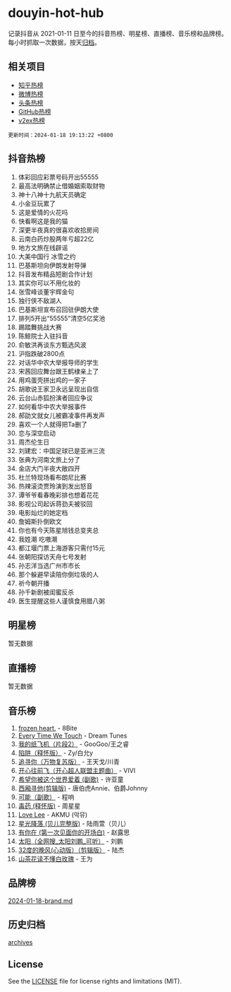 # douyin-hot-hub

记录抖音从 2021-01-11 日至今的抖音热榜、明星榜、直播榜、音乐榜和品牌榜。每小时抓取一次数据，按天[归档](archives)。

## 相关项目

- [知乎热榜](https://github.com/lonnyzhang423/zhihu-hot-hub)
- [微博热榜](https://github.com/lonnyzhang423/weibo-hot-hub)
- [头条热榜](https://github.com/lonnyzhang423/toutiao-hot-hub)
- [GitHub热榜](https://github.com/lonnyzhang423/github-hot-hub)
- [v2ex热榜](https://github.com/lonnyzhang423/v2ex-hot-hub)


`更新时间：2024-01-18 19:13:22 +0800`

## 抖音热榜

1. 体彩回应彩票号码开出55555
1. 最高法明确禁止借婚姻索取财物
1. 神十八神十九航天员确定
1. 小金豆玩累了
1. 这是爱情的火花吗
1. 快看啊这是我的猫
1. 深更半夜真的很喜欢收拾房间
1. 云南白药炒股两年亏超22亿
1. 地方文旅在线辟谣
1. 大美中国行 冰雪之约
1. 巴基斯坦向伊朗发射导弹
1. 抖音发布精品短剧合作计划
1. 其实你可以不用化妆的
1. 张雪峰谈董宇辉金句
1. 独行侠不敌湖人
1. 巴基斯坦宣布召回驻伊朗大使
1. 排列5开出“55555”清空5亿奖池
1. 踢踏舞挑战大赛
1. 陈鲸院士入驻抖音
1. 俞敏洪再谈东方甄选风波
1. 沪指跌破2800点
1. 对话华中农大举报导师的学生
1. 宋茜回应舞台跟王鹤棣亲上了
1. 用鸡蛋壳拼出鸡的一家子
1. 胡歌说王家卫永远呈现出自信
1. 云台山赤狐扮演者回应争议
1. 如何看华中农大举报事件
1. 郝劭文就女儿被霸凌事件再发声
1. 喜欢一个人就得把Ta删了
1. 恋与深空启动
1. 周杰伦生日
1. 刘建宏：中国足球已是亚洲三流
1. 张典为河南文旅上分了
1. 金店大门半夜大敞四开
1. 杜兰特现场看布朗尼比赛
1. 热辣滚烫贾玲演到发出怒音
1. 谭爷爷看春晚彩排也想着花花
1. 影视公司起诉蒋劲夫被驳回
1. 电影灿烂的她定档
1. 詹姆斯扑倒欧文
1. 你也有今天陈星旭钱总变夹总
1. 我姓潮 吃嗷潮
1. 都江堰门票上海游客只需付15元
1. 张朝阳探访天舟七号发射
1. 孙志洋当选广州市市长
1. 那个躲避早读陪你倒垃圾的人
1. 祈今朝开播
1. 孙千新剧被闺蜜反杀
1. 医生提醒这些人谨慎食用腊八粥

## 明星榜

暂无数据

## 直播榜

暂无数据

## 音乐榜

1. [frozen heart.](https://sf3-cdn-tos.douyinstatic.com/obj/tos-cn-ve-2774/oIIWJfyjIACZA9zQMtnJ6hQQhFC4vhCupoRBsO) - 8Bite
1. [Every Time We Touch](https://sf3-cdn-tos.douyinstatic.com/obj/tos-cn-ve-2774/ogN6lUKQeBBfEVhIOMikG1CcJjugxk1tztZyhP) - Dream Tunes
1. [我的纸飞机（片段2）](https://sf86-cdn-tos.douyinstatic.com/obj/tos-cn-ve-2774/oM2ZrKcg2CD5AeRB2gkeXOFB1IxAGJdZPazYHf) - GooGoo/王之睿
1. [陷阱（释怀版）](https://sf3-cdn-tos.douyinstatic.com/obj/tos-cn-ve-2774/oE8C21LeZrzKLDFfQYgMzx4GAIHageG5IzayY7) - Zy/白允y
1. [追寻你（万物复苏版）](https://sf86-cdn-tos.douyinstatic.com/obj/tos-cn-ve-2774/oYeAZJsbjIDit9APmBg8u6uDUQnHmoCf3gbo74) - 王天戈/川青
1. [开心往前飞（开心超人联盟主题曲）](https://sf6-cdn-tos.douyinstatic.com/obj/tos-cn-ve-2774/9d8fb7c82cf1421fb93a9fe925275e0a) - VIVI
1. [希望你被这个世界爱着 (副歌)](https://sf3-cdn-tos.douyinstatic.com/obj/tos-cn-ve-2774/oUHCmWQfZlE3QQBKBeD8rCFLpJzPgCpImhsxMt) - 许亚童
1. [西厢寻他(剪辑版)](https://sf86-cdn-tos.douyinstatic.com/obj/tos-cn-ve-2774/oUsAVfAQKlRNxEv5qxvIB8o5qmIWUcXbzJKJhw) - 唐伯虎Annie、伯爵Johnny
1. [可能（副歌）](https://sf86-cdn-tos.douyinstatic.com/obj/tos-cn-ve-2774/cde1731888894259b333569393c2fb51) - 程响
1. [毒药 (释怀版)](https://sf86-cdn-tos.douyinstatic.com/obj/tos-cn-ve-2774/oYILMEAzspdZBIzy4frJNB8ZHPHWAhiwowd4Ad) - 周星星
1. [Love Lee](https://sf86-cdn-tos.douyinstatic.com/obj/tos-cn-ve-2774/o05GbkJGbCBTdDnMtB0fwOYgkeZp23vrWQDQBS) - AKMU (악뮤)
1. [星光降落 (贝儿完整版)](https://sf6-cdn-tos.douyinstatic.com/obj/tos-cn-ve-2774/okwB9hAwyAtsFFkFBzAX1hOOfQuIoMNs0W2Mwr) - 陆雨萱（贝儿）
1. [有你在 (第一次见面你的开场白)](https://sf86-cdn-tos.douyinstatic.com/obj/tos-cn-ve-2774/oAthrQ3ClJBfI57uBoFEgNDYtNCZ0TSYQQfxQ0) - 赵露思
1. [太阳（全网搜_太阳刘鹏_可听）](https://sf86-cdn-tos.douyinstatic.com/obj/tos-cn-ve-2774/ogWbyIQnlBFImVbeDocRdCIYtBHlbJXgfZMvgz) - 刘鹏
1. [32度的晚风(心动版）（剪辑版）](https://sf86-cdn-tos.douyinstatic.com/obj/tos-cn-ve-2774/owNyabsyWdzUulxhoJfK8IBXgp0UMQAHpvGh2B) - 陆杰
1. [山茶花读不懂白玫瑰](https://sf86-cdn-tos.douyinstatic.com/obj/tos-cn-ve-2774/osfn8B7DktrRHEPJgPCfDbw7QDQEkwC16BxZg9) - 王为

## 品牌榜

[2024-01-18-brand.md](archives/2024-01-18-brand.md)

## 历史归档

[archives](archives)

## License

See the [LICENSE](LICENSE) file for license rights and limitations (MIT).
